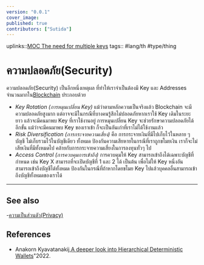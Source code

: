 ```yaml
---
version: "0.0.1"
cover_image:
published: true
contributors: ["Sutida"]
---
```

uplinks::[MOC The need for multiple  keys](./MOC%20The%20need%20for%20multiple%20keys.md)
tags:: #lang/th #type/thing

# ความปลอดภัย(Security)
ความปลอดภัย(Security) เป็นอีกหนึ่งเหตุผล ที่ทำให้เราจำเป็นต้องมี Key และ Addresses จำนวนมากใน[Blockchain](./Blockchain.md) ประกอบด้วย 
- *Key Rotation (การหมุนเปลี่ยน Key)*
   แม้ว่าตามหลักความเป็นจริงแล้ว Blockchain จะมีความปลอดภัยสูงมาก แต่อาจจะมีในกรณีที่บางคนรู้สึกไม่ปลอดภัยหากเราใช้ Key เดิมในระยะยาว แล้วจะมีคนมาพบ Key ที่เราใช้งานอยู่ การหมุนเปลี่ยน Key จะช่วยรักษาความปลอดภัยได้อีกขั้น แม้ว่าจะมีคนมาพบ Key ของเราเข้า ก็จะเป็นอันเก่าที่เราไม่ได้ใช้งานแล้ว
- *Risk Diversification (การกระจายความเสี่ยง)*
   คือ การกระจายเงินที่มีไปเก็บไว้ในหลาย ๆ บัญชี ไม่เก็บรวมไว้ในบัญชีเดียว ทั้งหมด ป้องกันความเสียหายในกรณีที่เราถูกขโมยเงิน เราก็จะไม่เสียเงินที่มีทั้งหมดไป คล้ายกับการกระจายความเสี่ยงในการลงทุนทั่วๆ ไป
- *Access Control (การควบคุมการเข้าถึง)*
  การควบคุมให้ Key สามารถเข้าถึงได้เฉพาะบัญชีที่กำหนด เช่น Key X สามารถที่จะเปิดบัญชีที่ 1 และ 2 ได้ เป็นต้น  เพื่อไม่ให้  Key หนึ่งอันสามารถเข้าถึงบัญชีได้ทั้งหมด ป้องกันในกรณีที่ถ้าหากโดยขโมย Key ไปแล้วบุคคลอื่นสามารถเข้าถึงบัญชีทั้งหมดของเราได้
   
---
## See also
-[ความเป็นส่วนตัว(Privacy)](./ความเป็นส่วนตัว(Privacy).md)
## References
- Anakorn Kyavatanakij,[A deeper look into Hierarchical Deterministic Wallets](./A%20deeper%20look%20into%20Hierarchical%20Deterministic%20Wallets.md)"2022.